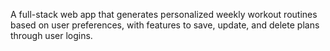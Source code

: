 A full-stack web app that generates personalized weekly workout routines based on user preferences, with features to save, update, and delete plans through user logins.
